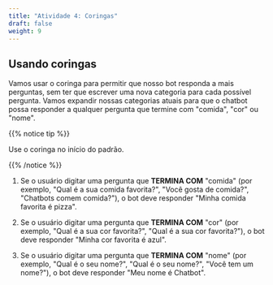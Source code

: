```yaml
---
title: "Atividade 4: Coringas"
draft: false
weight: 9
---
```


## Usando coringas
Vamos usar o coringa para permitir que nosso bot responda a mais perguntas, sem ter que escrever uma nova categoria para cada possível pergunta. Vamos expandir nossas categorias atuais para que o chatbot possa responder a qualquer pergunta que termine com "comida", "cor" ou "nome".

{{% notice tip %}}

Use o coringa no início do padrão.

{{% /notice %}}

1. Se o usuário digitar uma pergunta que **TERMINA COM** "comida" (por exemplo, "Qual é a sua comida favorita?", "Você gosta de comida?", "Chatbots comem comida?"), o bot deve responder "Minha comida favorita é pizza".

2. Se o usuário digitar uma pergunta que **TERMINA COM** "cor" (por exemplo, "Qual é a sua cor favorita?", "Qual é a sua cor favorita?"), o bot deve responder "Minha cor favorita é azul".

3. Se o usuário digitar uma pergunta que **TERMINA COM** "nome" (por exemplo, "Qual é o seu nome?", "Qual é o seu nome?", "Você tem um nome?"), o bot deve responder "Meu nome é Chatbot".